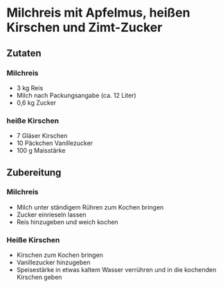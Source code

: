 # Milchreis mit Apfelmus, heißen Kirschen und Zimt-Zucker

## Zutaten


### Milchreis
* 3 kg Reis
* Milch nach Packungsangabe (ca. 12 Liter)
* 0,6 kg Zucker


### heiße Kirschen
* 7 Gläser Kirschen
* 10 Päckchen Vanillezucker
* 100 g Maisstärke


## Zubereitung

### Milchreis
* Milch unter ständigem Rühren zum Kochen bringen 
* Zucker einrieseln lassen
* Reis hinzugeben und weich kochen

### Heiße Kirschen
* Kirschen zum Kochen bringen 
* Vanillezucker hinzugeben
* Speisestärke in etwas kaltem Wasser verrühren und in die kochenden Kirschen geben
